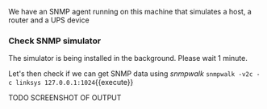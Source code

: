 We have an SNMP agent running on this machine that simulates a host, a router and a UPS device

### Check SNMP simulator
The simulator is being installed in the background. Please wait 1 minute.

Let's then check if we can get SNMP data using *snmpwalk*
`snmpwalk -v2c -c linksys 127.0.0.1:1024`{{execute}}

TODO SCREENSHOT OF OUTPUT

